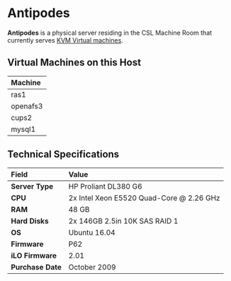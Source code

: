 # Antipodes

**Antipodes** is a physical server residing in the CSL Machine Room that currently serves [KVM Virtual machines]().

## Virtual Machines on this Host

| Machine |
| :--- |
| ras1 |
| openafs3 |
| cups2 |
| mysql1 |

## Technical Specifications

| Field | Value |
| :--- | :--- |
| **Server Type** | HP Proliant DL380 G6 |
| **CPU** | 2x Intel Xeon E5520 Quad-Core @ 2.26 GHz |
| **RAM** | 48 GB |
| **Hard Disks** | 2x 146GB 2.5in 10K SAS RAID 1 |
| **OS** | Ubuntu 16.04 |
| **Firmware** | P62 |
| **iLO Firmware** | 2.01 |
| **Purchase Date** | October 2009 |

